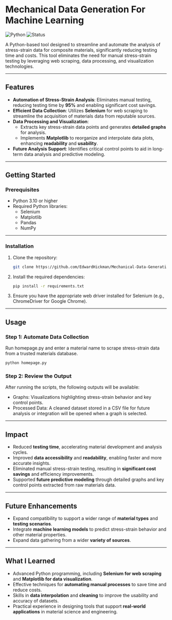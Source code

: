 # **Mechanical Data Generation For Machine Learning**
![Python](https://img.shields.io/badge/Python-3.10-blue)
![Status](https://img.shields.io/badge/maintenance%20status-deprecated-red)

A Python-based tool designed to streamline and automate the analysis of stress-strain data for composite materials, significantly reducing testing time and costs. This tool eliminates the need for manual stress-strain testing by leveraging web scraping, data processing, and visualization technologies.

---

## **Features**
- **Automation of Stress-Strain Analysis**: Eliminates manual testing, reducing testing time by **95%** and enabling significant cost savings.
- **Efficient Data Collection**: Utilizes **Selenium** for web scraping to streamline the acquisition of materials data from reputable sources.
- **Data Processing and Visualization**: 
  - Extracts key stress-strain data points and generates **detailed graphs** for analysis.
  - Implements **Matplotlib** to reorganize and interpolate data plots, enhancing **readability** and **usability**.
- **Future Analysis Support**: Identifies critical control points to aid in long-term data analysis and predictive modeling.

---

## **Getting Started**

### **Prerequisites**
- Python 3.10 or higher
- Required Python libraries:
  - Selenium
  - Matplotlib
  - Pandas
  - NumPy

---

### **Installation**
1. Clone the repository:
   ```bash
   git clone https://github.com/EdwardHickman/Mechanical-Data-Generation-For-Machine-Learning
2. Install the required dependencies:
   ```bash
   pip install -r requirements.txt
3. Ensure you have the appropriate web driver installed for Selenium (e.g., ChromeDriver for Google Chrome).

---

## **Usage**

### **Step 1: Automate Data Collection**
Run homepage.py and enter a material name to scrape stress-strain data from a trusted materials database.  
```bash
python homepage.py
```

### **Step 2: Review the Output**

After running the scripts, the following outputs will be available:
- Graphs: Visualizations highlighting stress-strain behavior and key control points.
- Processed Data: A cleaned dataset stored in a CSV file for future analysis or integration will be opened when a graph is selected.

---

## **Impact**
- Reduced **testing time**, accelerating material development and analysis cycles.
- Improved **data accessibility** and **readability**, enabling faster and more accurate insights.
- Eliminated manual stress-strain testing, resulting in **significant cost savings** and efficiency improvements.
- Supported **future predictive modeling** through detailed graphs and key control points extracted from raw materials data.

---

## **Future Enhancements**
- Expand compatibility to support a wider range of **material types** and **testing scenarios**.
- Integrate **machine learning models** to predict stress-strain behavior and other material properties.
- Expand data gathering from a wider **variety of sources**.

---

## **What I Learned**
- Advanced Python programming, including **Selenium for web scraping** and **Matplotlib for data visualization**.
- Effective techniques for **automating manual processes** to save time and reduce costs.
- Skills in **data interpolation** and **cleaning** to improve the usability and accuracy of datasets.
- Practical experience in designing tools that support **real-world applications** in material science and engineering.


   

